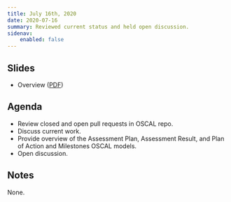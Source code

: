 ```yaml
---
title: July 16th, 2020
date: 2020-07-16
summary: Reviewed current status and held open discussion.
sidenav:
    enabled: false
---
```


## Slides

- Overview ([PDF](../slides-2020-07-16.pdf))

## Agenda

- Review closed and open pull requests in OSCAL repo.
- Discuss current work.
- Provide overview of the Assessment Plan, Assessment Result, and Plan of Action and Milestones OSCAL models.
- Open discussion.

## Notes

None.